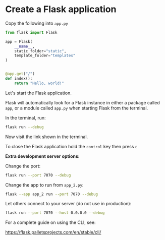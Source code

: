 # Create a Flask application

Copy the following into `app.py`

```Python
from flask import Flask

app = Flask(
    __name__,
    static_folder="static",
    template_folder="templates"
)


@app.get("/")
def index():
    return "Hello, world!"
```

Let's start the Flask application.

Flask will automatically look for a Flask instance in either a package called 
`app`, or a module called `app.py` when starting Flask from the terminal.

In the terminal, run:
```bash
flask run --debug
```

Now visit the link shown in the terminal.

To close the Flask application hold the `control` key then press `c`

**Extra development server options:**

Change the port:

```bash
flask run --port 7070 --debug
```

Change the app to run from `app_2.py`:

```bash
flask --app app_2 run --port 7070 --debug
```

Let others connect to your server (do not use in production):

```bash
flask run --port 7070 --host 0.0.0.0 --debug
```

For a complete guide on using the CLI, see:

https://flask.palletsprojects.com/en/stable/cli/
